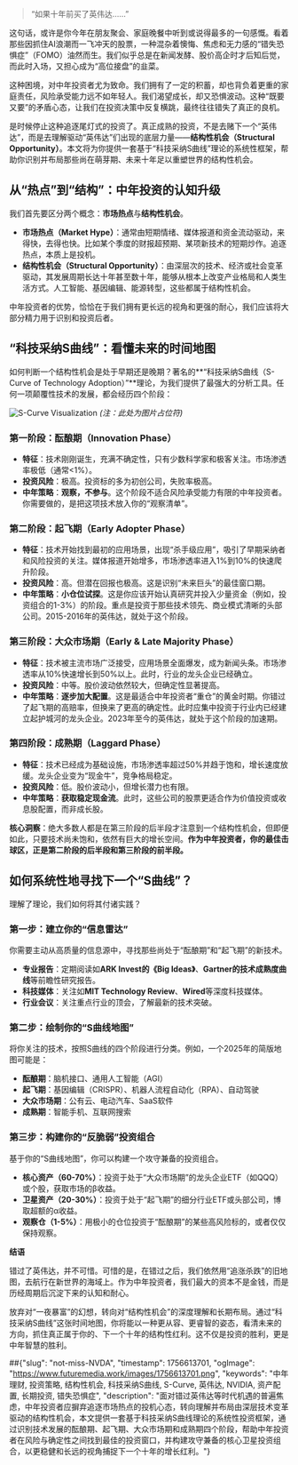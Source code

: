 
> “如果十年前买了英伟达……”

这句话，或许是你今年在朋友聚会、家庭晚餐中听到或说得最多的一句感慨。看着那些因抓住AI浪潮而一飞冲天的股票，一种混杂着懊悔、焦虑和无力感的“错失恐惧症”（FOMO）油然而生。我们似乎总是在新闻发酵、股价高企时才后知后觉，而此时入场，又担心成为“高位接盘”的韭菜。

这种困境，对中年投资者尤为致命。我们拥有了一定的积蓄，却也背负着更重的家庭责任，风险承受能力远不如年轻人。我们渴望成长，却又恐惧波动。这种“既要又要”的矛盾心态，让我们在投资决策中反复横跳，最终往往错失了真正的良机。

是时候停止这种追逐尾灯式的投资了。真正成熟的投资，不是去赌下一个“英伟达”，而是去理解驱动“英伟达”们出现的底层力量——**结构性机会（Structural Opportunity）**。本文将为你提供一套基于“科技采纳S曲线”理论的系统性框架，帮助你识别并布局那些尚在萌芽期、未来十年足以重塑世界的结构性机会。

## **从“热点”到“结构”：中年投资的认知升级**

我们首先要区分两个概念：**市场热点**与**结构性机会**。

* **市场热点（Market Hype）**：通常由短期情绪、媒体报道和资金流动驱动，来得快，去得也快。比如某个季度的财报超预期、某项新技术的短期炒作。追逐热点，本质上是投机。
* **结构性机会（Structural Opportunity）**：由深层次的技术、经济或社会变革驱动，其发展周期长达十年甚至数十年，能够从根本上改变产业格局和人类生活方式。人工智能、基因编辑、能源转型，这些都属于结构性机会。

中年投资者的优势，恰恰在于我们拥有更长远的视角和更强的耐心，我们应该将大部分精力用于识别和投资后者。

## **“科技采纳S曲线”：看懂未来的时间地图**

如何判断一个结构性机会是处于早期还是晚期？著名的**“科技采纳S曲线（S-Curve of Technology Adoption）”**理论，为我们提供了最强大的分析工具。任何一项颠覆性技术的发展，都会经历四个阶段：

![S-Curve Visualization](URL_PLACEHOLDER) *(注：此处为图片占位符)*

### **第一阶段：酝酿期（Innovation Phase）**

* **特征**：技术刚刚诞生，充满不确定性，只有少数科学家和极客关注。市场渗透率极低（通常<1%）。
* **投资风险**：极高。投资标的多为初创公司，失败率极高。
* **中年策略**：**观察，不参与**。这个阶段不适合风险承受能力有限的中年投资者。你需要做的，是把这项技术放入你的“观察清单”。

### **第二阶段：起飞期（Early Adopter Phase）**

* **特征**：技术开始找到最初的应用场景，出现“杀手级应用”，吸引了早期采纳者和风险投资的关注。媒体报道开始增多，市场渗透率进入1%到10%的快速爬升阶段。
* **投资风险**：高。但潜在回报也极高。这是识别“未来巨头”的最佳窗口期。
* **中年策略**：**小仓位试探**。这是你应该开始认真研究并投入少量资金（例如，投资组合的1-3%）的阶段。重点是投资于那些技术领先、商业模式清晰的头部公司。2015-2016年的英伟达，就处于这个阶段。

### **第三阶段：大众市场期（Early & Late Majority Phase）**

* **特征**：技术被主流市场广泛接受，应用场景全面爆发，成为新闻头条。市场渗透率从10%快速增长到50%以上。此时，行业的龙头企业已经确立。
* **投资风险**：中等。股价波动依然较大，但确定性显著提高。
* **中年策略**：**逐步加大配置**。这是最适合中年投资者“重仓”的黄金时期。你错过了起飞期的高赔率，但换来了更高的确定性。此时应集中投资于行业内已经建立起护城河的龙头企业。2023年至今的英伟达，就处于这个阶段的加速期。

### **第四阶段：成熟期（Laggard Phase）**

* **特征**：技术已经成为基础设施，市场渗透率超过50%并趋于饱和，增长速度放缓。龙头企业变为“现金牛”，竞争格局稳定。
* **投资风险**：低。股价波动小，但增长潜力也有限。
* **中年策略**：**获取稳定现金流**。此时，这些公司的股票更适合作为价值投资或收息股配置，而非成长股。

**核心洞察**：绝大多数人都是在第三阶段的后半段才注意到一个结构性机会，但即便如此，只要技术尚未饱和，依然有巨大的增长空间。**作为中年投资者，你的最佳击球区，正是第二阶段的后半段和第三阶段的前半段。**

## **如何系统性地寻找下一个“S曲线”？**

理解了理论，我们如何将其付诸实践？

### **第一步：建立你的“信息雷达”**

你需要主动从高质量的信息源中，寻找那些尚处于“酝酿期”和“起飞期”的新技术。

* **专业报告**：定期阅读如**ARK Invest的《Big Ideas》**、**Gartner的技术成熟度曲线**等前瞻性研究报告。
* **科技媒体**：关注如**MIT Technology Review**、**Wired**等深度科技媒体。
* **行业会议**：关注重点行业的顶会，了解最新的技术突破。

### **第二步：绘制你的“S曲线地图”**

将你关注的技术，按照S曲线的四个阶段进行分类。例如，一个2025年的简版地图可能是：

* **酝酿期**：脑机接口、通用人工智能（AGI）
* **起飞期**：基因编辑（CRISPR）、机器人流程自动化（RPA）、自动驾驶
* **大众市场期**：公有云、电动汽车、SaaS软件
* **成熟期**：智能手机、互联网搜索

### **第三步：构建你的“反脆弱”投资组合**

基于你的“S曲线地图”，你可以构建一个攻守兼备的投资组合。

* **核心资产（60-70%）**：投资于处于“大众市场期”的龙头企业ETF（如QQQ）或个股，获取市场的β收益。
* **卫星资产（20-30%）**：投资于处于“起飞期”的细分行业ETF或头部公司，博取超额的α收益。
* **观察仓（1-5%）**：用极小的仓位投资于“酝酿期”的某些高风险标的，或者仅仅保持观察。

**结语**

错过了英伟达，并不可惜。可惜的是，在错过之后，我们依然用“追涨杀跌”的旧地图，去航行在新世界的海域上。作为中年投资者，我们最大的资本不是金钱，而是历经周期后沉淀下来的认知和耐心。

放弃对“一夜暴富”的幻想，转向对“结构性机会”的深度理解和长期布局。通过“科技采纳S曲线”这张时间地图，你将能以一种更从容、更睿智的姿态，看清未来的方向，抓住真正属于你的、下一个十年的结构性红利。这不仅是投资的胜利，更是中年智慧的胜利。

##{"slug": "not-miss-NVDA", "timestamp": 1756613701, "ogImage": "https://www.futuremedia.work/images/1756613701.png", "keywords": "中年理财, 投资策略, 结构性机会, 科技采纳S曲线, S-Curve, 英伟达, NVIDIA, 资产配置, 长期投资, 错失恐惧症", "description": "面对错过英伟达等时代机遇的普遍焦虑，中年投资者应摒弃追逐市场热点的投机心态，转向理解并布局由深层技术变革驱动的结构性机会，本文提供一套基于科技采纳S曲线理论的系统性投资框架，通过识别技术发展的酝酿期、起飞期、大众市场期和成熟期四个阶段，帮助中年投资者在风险与确定性之间找到最佳的投资窗口，并构建攻守兼备的核心卫星投资组合，以更稳健和长远的视角捕捉下一个十年的增长红利。"}